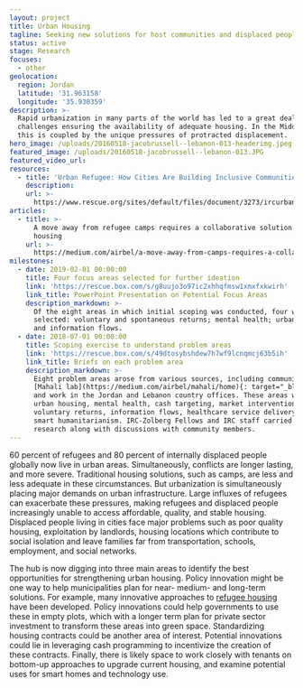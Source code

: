 ```yaml
---
layout: project
title: Urban Housing
tagline: Seeking new solutions for host communities and displaced people
status: active
stage: Research
focuses:
  - other
geolocation:
  region: Jordan
  latitude: '31.963158'
  longitude: '35.930359'
description: >-
  Rapid urbanization in many parts of the world has led to a great deal of
  challenges ensuring the availability of adequate housing. In the Middle East,
  this is coupled by the unique pressures of protracted displacement.
hero_image: /uploads/20160518-jacobrussell--lebanon-013-headerimg.jpeg
featured_image: /uploads/20160518-jacobrussell--lebanon-013.JPG
featured_video_url:
resources:
  - title: 'Urban Refugee: How Cities Are Building Inclusive Communities'
    description:
    url: >-
      https://www.rescue.org/sites/default/files/document/3273/ircurbanrefugereportlaandkampalahighspreads.pdf
articles:
  - title: >-
      A move away from refugee camps requires a collaborative solution for
      housing
    url: >-
      https://medium.com/airbel/a-move-away-from-camps-requires-a-collaborative-solution-for-housing-655c52817c95
milestones:
  - date: 2019-02-01 00:00:00
    title: Four focus areas selected for further ideation
    link: 'https://rescue.box.com/s/g8uujo3o97ic2xhhqfmsw1xmxfxkwirh'
    link_title: PowerPoint Presentation on Potential Focus Areas
    description_markdown: >-
      Of the eight areas in which initial scoping was conducted, four were
      selected: voluntary and spontaneous returns; mental health; urban housing;
      and information flows.
  - date: 2018-07-01 00:00:00
    title: Scoping exercise to understand problem areas
    link: 'https://rescue.box.com/s/49dtosybshdew7h7wf9lcnqmcj63b5ih'
    link_title: Briefs on each problem area
    description_markdown: >-
      Eight problem areas arose from various sources, including community-driven
      [Mahali lab](https://medium.com/airbel/mahali/home){: target="_blank"},
      and work in the Jordan and Lebanon country offices. These areas were:
      urban housing, mental health, cash targeting, market interventions,
      voluntary returns, information flows, healthcare service delivery, and
      smart humanitarianism. IRC-Zolberg Fellows and IRC staff carried out desk
      research along with discussions with community members.
---
```


60 percent of refugees and 80 percent of internally displaced people globally now live in urban areas. Simultaneously, conflicts are longer lasting, and more severe. Traditional housing solutions, such as camps, are less and less adequate in these circumstances. But urbanization is simultaneously placing major demands on urban infrastructure. Large influxes of refugees can exacerbate these pressures, making refugees and displaced people increasingly unable to access affordable, quality, and stable housing. Displaced people living in cities face major problems such as poor quality housing, exploitation by landlords, housing locations which contribute to social isolation and leave families far from transportation, schools, employment, and social networks.

The hub is now digging into three main areas to identify the best opportunities for strengthening urban housing. Policy innovation might be one way to help municipalities plan for near- medium- and long-term solutions. For example, many innovative approaches to [refugee housing](https://inhabitat.com/tag/refugee-housing/) have been developed. Policy innovations could help governments to use these in empty plots, which with a longer term plan for private sector investment to transform these areas into green space. Standardizing housing contracts could be another area of interest. Potential innovations could lie in leveraging cash programming to incentivize the creation of these contracts. Finally, there is likely space to work closely with tenants on bottom-up approaches to upgrade current housing, and examine potential uses for smart homes and technology use.